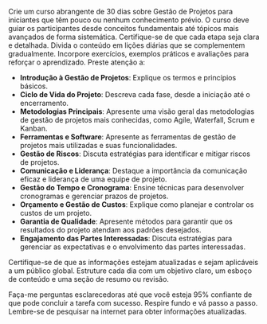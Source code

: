  
Crie um curso abrangente de 30 dias sobre Gestão de Projetos para iniciantes que têm pouco ou nenhum conhecimento prévio. O curso deve guiar os participantes desde conceitos fundamentais até tópicos mais avançados de forma sistemática. Certifique-se de que cada etapa seja clara e detalhada. Divida o conteúdo em lições diárias que se complementem gradualmente. Incorpore exercícios, exemplos práticos e avaliações para reforçar o aprendizado. Preste atenção a:

- **Introdução à Gestão de Projetos**: Explique os termos e princípios básicos.
- **Ciclo de Vida do Projeto**: Descreva cada fase, desde a iniciação até o encerramento.
- **Metodologias Principais**: Apresente uma visão geral das metodologias de gestão de projetos mais conhecidas, como Agile, Waterfall, Scrum e Kanban.
- **Ferramentas e Software**: Apresente as ferramentas de gestão de projetos mais utilizadas e suas funcionalidades.
- **Gestão de Riscos**: Discuta estratégias para identificar e mitigar riscos de projetos.
- **Comunicação e Liderança**: Destaque a importância da comunicação eficaz e liderança de uma equipe de projeto.
- **Gestão do Tempo e Cronograma**: Ensine técnicas para desenvolver cronogramas e gerenciar prazos de projetos.
- **Orçamento e Gestão de Custos**: Explique como planejar e controlar os custos de um projeto.
- **Garantia de Qualidade**: Apresente métodos para garantir que os resultados do projeto atendam aos padrões desejados.
- **Engajamento das Partes Interessadas**: Discuta estratégias para gerenciar as expectativas e o envolvimento das partes interessadas.

Certifique-se de que as informações estejam atualizadas e sejam aplicáveis a um público global. Estruture cada dia com um objetivo claro, um esboço de conteúdo e uma seção de resumo ou revisão.

Faça-me perguntas esclarecedoras até que você esteja 95% confiante de que pode concluir a tarefa com sucesso. Respire fundo e vá passo a passo. Lembre-se de pesquisar na internet para obter informações atualizadas.
```